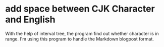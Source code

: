 # add space between CJK Character and English
With the help of interval tree, the program find out whether character is in range. I'm using this program to handle the Markdown blogpost format.
